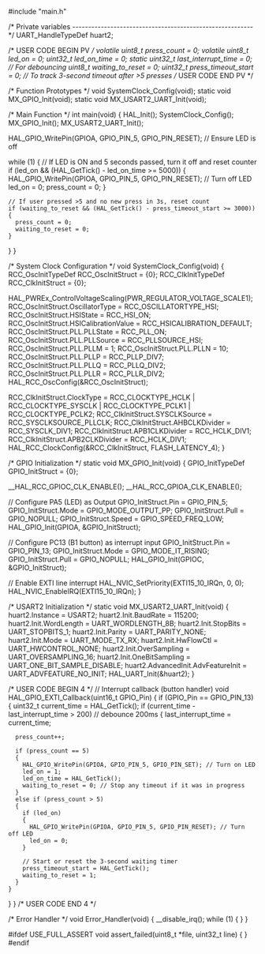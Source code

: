 #include "main.h"

/* Private variables ---------------------------------------------------------*/
UART_HandleTypeDef huart2;

/* USER CODE BEGIN PV */
volatile uint8_t press_count = 0;
volatile uint8_t led_on = 0;
uint32_t led_on_time = 0;
static uint32_t last_interrupt_time = 0; // For debouncing
uint8_t waiting_to_reset = 0;
uint32_t press_timeout_start = 0; // To track 3-second timeout after >5 presses
/* USER CODE END PV */

/* Function Prototypes */
void SystemClock_Config(void);
static void MX_GPIO_Init(void);
static void MX_USART2_UART_Init(void);

/* Main Function */
int main(void)
{
  HAL_Init();
  SystemClock_Config();
  MX_GPIO_Init();
  MX_USART2_UART_Init();

  HAL_GPIO_WritePin(GPIOA, GPIO_PIN_5, GPIO_PIN_RESET); // Ensure LED is off

  while (1)
  {
    // If LED is ON and 5 seconds passed, turn it off and reset counter
    if (led_on && (HAL_GetTick() - led_on_time >= 5000))
    {
      HAL_GPIO_WritePin(GPIOA, GPIO_PIN_5, GPIO_PIN_RESET); // Turn off LED
      led_on = 0;
      press_count = 0;
    }

    // If user pressed >5 and no new press in 3s, reset count
    if (waiting_to_reset && (HAL_GetTick() - press_timeout_start >= 3000))
    {
      press_count = 0;
      waiting_to_reset = 0;
    }
  }
}

/* System Clock Configuration */
void SystemClock_Config(void)
{
  RCC_OscInitTypeDef RCC_OscInitStruct = {0};
  RCC_ClkInitTypeDef RCC_ClkInitStruct = {0};

  HAL_PWREx_ControlVoltageScaling(PWR_REGULATOR_VOLTAGE_SCALE1);
  RCC_OscInitStruct.OscillatorType = RCC_OSCILLATORTYPE_HSI;
  RCC_OscInitStruct.HSIState = RCC_HSI_ON;
  RCC_OscInitStruct.HSICalibrationValue = RCC_HSICALIBRATION_DEFAULT;
  RCC_OscInitStruct.PLL.PLLState = RCC_PLL_ON;
  RCC_OscInitStruct.PLL.PLLSource = RCC_PLLSOURCE_HSI;
  RCC_OscInitStruct.PLL.PLLM = 1;
  RCC_OscInitStruct.PLL.PLLN = 10;
  RCC_OscInitStruct.PLL.PLLP = RCC_PLLP_DIV7;
  RCC_OscInitStruct.PLL.PLLQ = RCC_PLLQ_DIV2;
  RCC_OscInitStruct.PLL.PLLR = RCC_PLLR_DIV2;
  HAL_RCC_OscConfig(&RCC_OscInitStruct);

  RCC_ClkInitStruct.ClockType = RCC_CLOCKTYPE_HCLK | RCC_CLOCKTYPE_SYSCLK |
                                RCC_CLOCKTYPE_PCLK1 | RCC_CLOCKTYPE_PCLK2;
  RCC_ClkInitStruct.SYSCLKSource = RCC_SYSCLKSOURCE_PLLCLK;
  RCC_ClkInitStruct.AHBCLKDivider = RCC_SYSCLK_DIV1;
  RCC_ClkInitStruct.APB1CLKDivider = RCC_HCLK_DIV1;
  RCC_ClkInitStruct.APB2CLKDivider = RCC_HCLK_DIV1;
  HAL_RCC_ClockConfig(&RCC_ClkInitStruct, FLASH_LATENCY_4);
}

/* GPIO Initialization */
static void MX_GPIO_Init(void)
{
  GPIO_InitTypeDef GPIO_InitStruct = {0};

  __HAL_RCC_GPIOC_CLK_ENABLE();
  __HAL_RCC_GPIOA_CLK_ENABLE();

  // Configure PA5 (LED) as Output
  GPIO_InitStruct.Pin = GPIO_PIN_5;
  GPIO_InitStruct.Mode = GPIO_MODE_OUTPUT_PP;
  GPIO_InitStruct.Pull = GPIO_NOPULL;
  GPIO_InitStruct.Speed = GPIO_SPEED_FREQ_LOW;
  HAL_GPIO_Init(GPIOA, &GPIO_InitStruct);

  // Configure PC13 (B1 button) as interrupt input
  GPIO_InitStruct.Pin = GPIO_PIN_13;
  GPIO_InitStruct.Mode = GPIO_MODE_IT_RISING;
  GPIO_InitStruct.Pull = GPIO_NOPULL;
  HAL_GPIO_Init(GPIOC, &GPIO_InitStruct);

  // Enable EXTI line interrupt
  HAL_NVIC_SetPriority(EXTI15_10_IRQn, 0, 0);
  HAL_NVIC_EnableIRQ(EXTI15_10_IRQn);
}

/* USART2 Initialization */
static void MX_USART2_UART_Init(void)
{
  huart2.Instance = USART2;
  huart2.Init.BaudRate = 115200;
  huart2.Init.WordLength = UART_WORDLENGTH_8B;
  huart2.Init.StopBits = UART_STOPBITS_1;
  huart2.Init.Parity = UART_PARITY_NONE;
  huart2.Init.Mode = UART_MODE_TX_RX;
  huart2.Init.HwFlowCtl = UART_HWCONTROL_NONE;
  huart2.Init.OverSampling = UART_OVERSAMPLING_16;
  huart2.Init.OneBitSampling = UART_ONE_BIT_SAMPLE_DISABLE;
  huart2.AdvancedInit.AdvFeatureInit = UART_ADVFEATURE_NO_INIT;
  HAL_UART_Init(&huart2);
}

/* USER CODE BEGIN 4 */
// Interrupt callback (button handler)
void HAL_GPIO_EXTI_Callback(uint16_t GPIO_Pin)
{
  if (GPIO_Pin == GPIO_PIN_13)
  {
    uint32_t current_time = HAL_GetTick();
    if (current_time - last_interrupt_time > 200) // debounce 200ms
    {
      last_interrupt_time = current_time;

      press_count++;

      if (press_count == 5)
      {
        HAL_GPIO_WritePin(GPIOA, GPIO_PIN_5, GPIO_PIN_SET); // Turn on LED
        led_on = 1;
        led_on_time = HAL_GetTick();
        waiting_to_reset = 0; // Stop any timeout if it was in progress
      }
      else if (press_count > 5)
      {
        if (led_on)
        {
          HAL_GPIO_WritePin(GPIOA, GPIO_PIN_5, GPIO_PIN_RESET); // Turn off LED
          led_on = 0;
        }

        // Start or reset the 3-second waiting timer
        press_timeout_start = HAL_GetTick();
        waiting_to_reset = 1;
      }
    }
  }
}
/* USER CODE END 4 */

/* Error Handler */
void Error_Handler(void)
{
  __disable_irq();
  while (1)
  {
  }
}

#ifdef USE_FULL_ASSERT
void assert_failed(uint8_t *file, uint32_t line)
{
}
#endif
